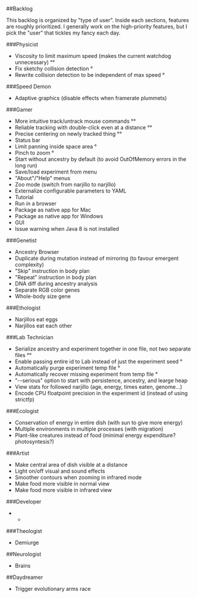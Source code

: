 ##Backlog

This backlog is organized by "type of user". Inside each sections, features are roughly prioritized.
I generally work on the high-priority features, but I pick the "user" that tickles my fancy each day.

###Physicist

* Viscosity to limit maximum speed (makes the current watchdog unnecessary) °°
* Fix sketchy collision detection °
* Rewrite collision detection to be independent of max speed °

###Speed Demon

* Adaptive graphics (disable effects when framerate plummets)

###Gamer

* More intuitive track/untrack mouse commands °°
* Reliable tracking with double-click even at a distance °°
* Precise centering on newly tracked thing °°
* Status bar
* Limit panning inside space area °
* Pinch to zoom °
* Start without ancestry by default (to avoid OutOfMemory errors in the long run)
* Save/load experiment from menu
* "About"/"Help" menus
* Zoo mode (switch from narjillo to narjillo)
* Externalize configurable parameters to YAML
* Tutorial
* Run in a browser
* Package as native app for Mac
* Package as native app for Windows
* GUI
* Issue warning when Java 8 is not installed

###Genetist

* Ancestry Browser
* Duplicate during mutation instead of mirroring (to favour emergent complexity)
* "Skip" instruction in body plan
* "Repeat" instruction in body plan
* DNA diff during ancestry analysis
* Separate RGB color genes
* Whole-body size gene

###Ethologist

* Narjillos eat eggs
* Narjillos eat each other

###Lab Technician

* Serialize ancestry and experiment together in one file, not two separate files °°
* Enable passing entire id to Lab instead of just the experiment seed °
* Automatically purge experiment temp file °
* Automatically recover missing experiment from temp file °
* "--serious" option to start with persistence, ancestry, and learge heap
* View stats for followed narjillo (age, energy, times eaten, genome...)
* Encode CPU floatpoint precision in the experiment id (instead of using strictfp)

###Ecologist

* Conservation of energy in entire dish (with sun to give more energy)
* Multiple environments in multiple processes (with migration)
* Plant-like creatures instead of food (minimal energy expenditure? photosyntesis?)

###Artist

* Make central area of dish visible at a distance
* Light on/off visual and sound effects
* Smoother contours when zooming in infrared mode
* Make food more visible in normal view
* Make food more visible in infrared view

###Developer

* -

###Theologist

* Demiurge

##Neurologist

* Brains

##Daydreamer

* Trigger evolutionary arms race
